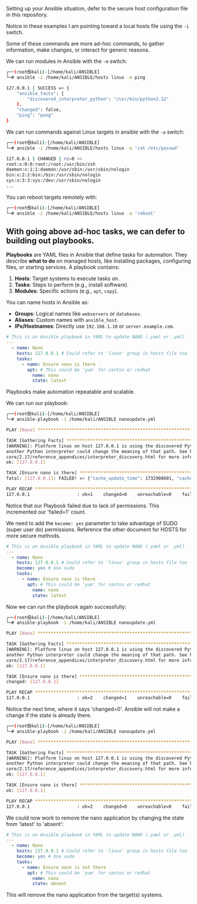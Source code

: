 Setting up your Ansible situation, defer to the secure host configuration file in this repository.

Notice in these examples I am pointing toward a local hosts file using the `-i` switch.

Some of these commands are more ad-hoc commands, to gather information, make changes, or interact for generic reasons.

We can run modules in Ansible with the `-m` switch:
```bash
┌──(root㉿kali)-[/home/kali/ANSIBLE]
└─# ansible -i /home/kali/ANSIBLE/hosts linux -m ping                 

127.0.0.1 | SUCCESS => {
    "ansible_facts": {
        "discovered_interpreter_python": "/usr/bin/python3.12"
    },
    "changed": false,
    "ping": "pong"
}
```

We can run commands against Linux targets in ansible with the `-a` switch:
```bash
┌──(root㉿kali)-[/home/kali/ANSIBLE]
└─# ansible -i /home/kali/ANSIBLE/hosts linux -a 'cat /etc/passwd'  

127.0.0.1 | CHANGED | rc=0 >>
root:x:0:0:root:/root:/usr/bin/zsh
daemon:x:1:1:daemon:/usr/sbin:/usr/sbin/nologin
bin:x:2:2:bin:/bin:/usr/sbin/nologin
sys:x:3:3:sys:/dev:/usr/sbin/nologin
...
```

You can reboot targets remotely with:
```bash
┌──(root㉿kali)-[/home/kali/ANSIBLE]
└─# ansible -i /home/kali/ANSIBLE/hosts linux -a 'reboot'  
```

With going above ad-hoc tasks, we can defer to building out playbooks. 
--

**Playbooks** are YAML files in Ansible that define tasks for automation. They describe **what to do** on managed hosts, like installing packages, configuring files, or starting services. A playbook contains:

1. **Hosts**: Target systems to execute tasks on.
2. **Tasks**: Steps to perform (e.g., install software).
3. **Modules**: Specific actions (e.g., `apt`, `copy`).

You can name hosts in Ansible as:

- **Groups**: Logical names like `webservers` or `databases`.
- **Aliases**: Custom names with `ansible_host`.
- **IPs/Hostnames**: Directly use `192.168.1.10` or `server.example.com`.

```yaml
# This is an Ansible playbook in YAML to update NANO (.yaml or .yml)
---
  - name: Nano
    hosts: 127.0.0.1 # Could refer to 'linux' group in hosts file too
    tasks:
      - name: Ensure nano is there
        apt: # This could be 'yum' for centos or redhat
          name: nano
          state: latest
```

Playbooks make automation repeatable and scalable.

We can run our playbook:

```bash
┌──(root㉿kali)-[/home/kali/ANSIBLE]
└─# ansible-playbook -i /home/kali/ANSIBLE nanoupdate.yml 

PLAY [Nano] ******************************************************************************************************************************

TASK [Gathering Facts] *******************************************************************************************************************
[WARNING]: Platform linux on host 127.0.0.1 is using the discovered Python interpreter at /usr/bin/python3.12, but future installation of
another Python interpreter could change the meaning of that path. See https://docs.ansible.com/ansible-
core/2.17/reference_appendices/interpreter_discovery.html for more information.
ok: [127.0.0.1]

TASK [Ensure nano is there] **************************************************************************************************************
fatal: [127.0.0.1]: FAILED! => {"cache_update_time": 1732908601, "cache_updated": false, "changed": false, "msg": "'/usr/bin/apt-get -y -o \"Dpkg::Options::=--force-confdef\" -o \"Dpkg::Options::=--force-confold\"       install 'nano=8.2-1'' failed: E: Could not open lock file /var/lib/dpkg/lock-frontend - open (13: Permission denied)\nE: Unable to acquire the dpkg frontend lock (/var/lib/dpkg/lock-frontend), are you root?\n", "rc": 100, "stderr": "E: Could not open lock file /var/lib/dpkg/lock-frontend - open (13: Permission denied)\nE: Unable to acquire the dpkg frontend lock (/var/lib/dpkg/lock-frontend), are you root?\n", "stderr_lines": ["E: Could not open lock file /var/lib/dpkg/lock-frontend - open (13: Permission denied)", "E: Unable to acquire the dpkg frontend lock (/var/lib/dpkg/lock-frontend), are you root?"], "stdout": "", "stdout_lines": []}

PLAY RECAP *******************************************************************************************************************************
127.0.0.1                  : ok=1    changed=0    unreachable=0    failed=1    skipped=0    rescued=0    ignored=0   
```

Notice that our Playbook failed due to lack of permissions. This incremented our 'failed=1' count.

We need to add the `become: yes` parameter to take advantage of SUDO (super user do) permissions. Reference the other document for HOSTS for more secure methods.
```yaml
# This is an Ansible playbook in YAML to update NANO (.yaml or .yml)
---
  - name: Nano
    hosts: 127.0.0.1 # Could refer to 'linux' group in hosts file too
    become: yes # Use sudo
    tasks:
      - name: Ensure nano is there
        apt: # This could be 'yum' for centos or redhat
          name: nano
          state: latest
```


Now we can run the playbook again successfully:
```bash
┌──(root㉿kali)-[/home/kali/ANSIBLE]
└─# ansible-playbook -i /home/kali/ANSIBLE nanoupdate.yml

PLAY [Nano] ******************************************************************************************************************************

TASK [Gathering Facts] *******************************************************************************************************************
[WARNING]: Platform linux on host 127.0.0.1 is using the discovered Python interpreter at /usr/bin/python3.12, but future installation of
another Python interpreter could change the meaning of that path. See https://docs.ansible.com/ansible-
core/2.17/reference_appendices/interpreter_discovery.html for more information.
ok: [127.0.0.1]

TASK [Ensure nano is there] **************************************************************************************************************
changed: [127.0.0.1]

PLAY RECAP *******************************************************************************************************************************
127.0.0.1                  : ok=2    changed=1    unreachable=0    failed=0    skipped=0    rescued=0    ignored=0  
```

Notice the next time, where it says 'changed=0'. Ansible will not make a change if the state is already there.

```bash
┌──(root㉿kali)-[/home/kali/ANSIBLE]
└─# ansible-playbook -i /home/kali/ANSIBLE nanoupdate.yml

PLAY [Nano] ******************************************************************************************************************************

TASK [Gathering Facts] *******************************************************************************************************************
[WARNING]: Platform linux on host 127.0.0.1 is using the discovered Python interpreter at /usr/bin/python3.12, but future installation of
another Python interpreter could change the meaning of that path. See https://docs.ansible.com/ansible-
core/2.17/reference_appendices/interpreter_discovery.html for more information.
ok: [127.0.0.1]

TASK [Ensure nano is there] **************************************************************************************************************
ok: [127.0.0.1]

PLAY RECAP *******************************************************************************************************************************
127.0.0.1                  : ok=2    changed=0    unreachable=0    failed=0    skipped=0    rescued=0    ignored=0   
```

We could now work to remove the nano application by changing the state from 'latest' to 'absent':
```yaml
# This is an Ansible playbook in YAML to update NANO (.yaml or .yml)
---
  - name: Nano
    hosts: 127.0.0.1 # Could refer to 'linux' group in hosts file too
    become: yes # Use sudo
    tasks:
      - name: Ensure nano is not there
        apt: # This could be 'yum' for centos or redhat
          name: nano
          state: absent
```

This will remove the nano application from the target(s) systems.
